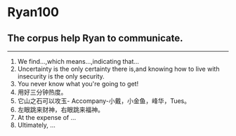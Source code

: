 # Ryan100

## The corpus help Ryan to communicate.

---

1. We find...,which means...,indicating that...
2. Uncertainty is the only certainty there is,and knowing how to live with insecurity is the only security.
3. You never know what you're going to get!
4. 用好三分钟热度。
5. 它山之石可以攻玉- Accompany-小戴，小金鱼，峰华，Tues。
6. 左眼跳来财神，右眼跳来福神。
7. At the expense of ...
8. Ultimately, ...
